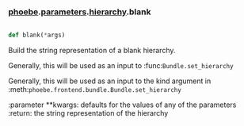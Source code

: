 ### [phoebe](phoebe.md).[parameters](phoebe.parameters.md).[hierarchy](phoebe.parameters.hierarchy.md).blank

```py

def blank(*args)

```



Build the string representation of a blank hierarchy.

Generally, this will be used as an input to :func:`Bundle.set_hierarchy`

Generally, this will be used as an input to the kind argument in
:meth:`phoebe.frontend.bundle.Bundle.set_hierarchy`

:parameter **kwargs: defaults for the values of any of the parameters
:return: the string representation of the hierarchy

